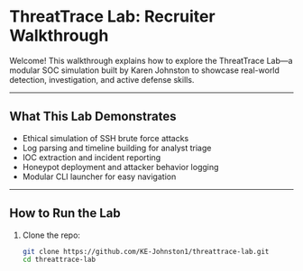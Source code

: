 # ThreatTrace Lab: Recruiter Walkthrough

Welcome! This walkthrough explains how to explore the ThreatTrace Lab—a modular SOC simulation built by Karen Johnston to showcase real-world detection, investigation, and active defense skills.

---

##  What This Lab Demonstrates

- Ethical simulation of SSH brute force attacks
- Log parsing and timeline building for analyst triage
- IOC extraction and incident reporting
- Honeypot deployment and attacker behavior logging
- Modular CLI launcher for easy navigation

---

##  How to Run the Lab

1. Clone the repo:
   ```bash
   git clone https://github.com/KE-Johnston1/threattrace-lab.git
   cd threattrace-lab
